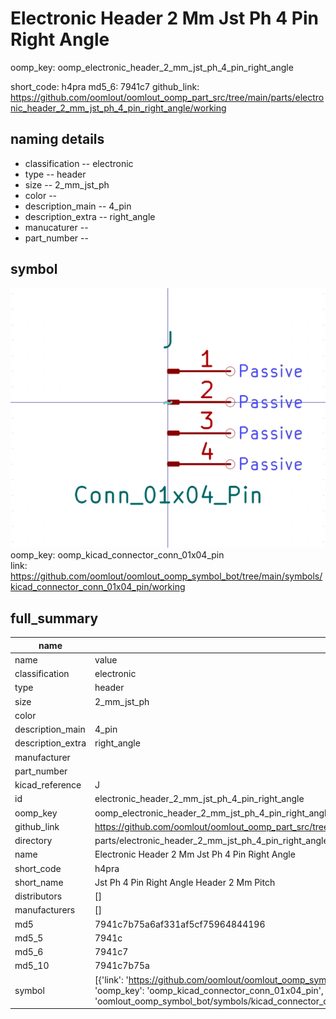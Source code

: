 # Electronic Header 2 Mm Jst Ph 4 Pin Right Angle
oomp_key: oomp_electronic_header_2_mm_jst_ph_4_pin_right_angle 


short_code: h4pra
md5_6: 7941c7
github_link: https://github.com/oomlout/oomlout_oomp_part_src/tree/main/parts/electronic_header_2_mm_jst_ph_4_pin_right_angle/working
## naming details
* classification -- electronic
* type -- header
* size -- 2_mm_jst_ph
* color -- 
* description_main -- 4_pin
* description_extra -- right_angle
* manucaturer -- 
* part_number -- 



## symbol

![](symbol/0/working/working_600.png)  
oomp_key: oomp_kicad_connector_conn_01x04_pin  
link: https://github.com/oomlout/oomlout_oomp_symbol_bot/tree/main/symbols/kicad_connector_conn_01x04_pin/working  


## full_summary
| name | value | 
| --- | --- | 
| name | value | 
| classification | electronic | 
| type | header | 
| size | 2_mm_jst_ph | 
| color |  | 
| description_main | 4_pin | 
| description_extra | right_angle | 
| manufacturer |  | 
| part_number |  | 
| kicad_reference | J | 
| id | electronic_header_2_mm_jst_ph_4_pin_right_angle | 
| oomp_key | oomp_electronic_header_2_mm_jst_ph_4_pin_right_angle | 
| github_link | https://github.com/oomlout/oomlout_oomp_part_src/tree/main/parts/electronic_header_2_mm_jst_ph_4_pin_right_angle/working | 
| directory | parts/electronic_header_2_mm_jst_ph_4_pin_right_angle | 
| name | Electronic Header 2 Mm Jst Ph 4 Pin Right Angle | 
| short_code | h4pra | 
| short_name | Jst Ph 4 Pin Right Angle Header 2 Mm Pitch | 
| distributors | [] | 
| manufacturers | [] | 
| md5 | 7941c7b75a6af331af5cf75964844196 | 
| md5_5 | 7941c | 
| md5_6 | 7941c7 | 
| md5_10 | 7941c7b75a | 
| symbol | [{'link': 'https://github.com/oomlout/oomlout_oomp_symbol_bot/tree/main/symbols/kicad_connector_conn_01x04_pin', 'oomp_key': 'oomp_kicad_connector_conn_01x04_pin', 'directory': 'oomlout_oomp_symbol_bot/symbols/kicad_connector_conn_01x04_pin//working/working.kicad_sym'}] | 

